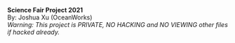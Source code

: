 <b>Science Fair Project 2021</b>
<br/>
By: Joshua Xu (OceanWorks)<br/>
<i>Warning: This project is PRIVATE, NO HACKING and NO VIEWING other files if hacked already.</i>
